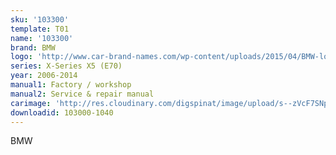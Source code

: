 ```yaml
---
sku: '103300'
template: T01
name: '103300'
brand: BMW
logo: 'http://www.car-brand-names.com/wp-content/uploads/2015/04/BMW-logo.png'
series: X-Series X5 (E70)
year: 2006-2014
manual1: Factory / workshop
manual2: Service & repair manual
carimage: 'http://res.cloudinary.com/digspinat/image/upload/s--zVcF7SNp--/o_37/v1508274117/1280px-BMW_5er_Facelift_M-Sportpaket_20090808_front_qcgeuq.jpg'
downloadid: 103000-1040
---
```


BMW